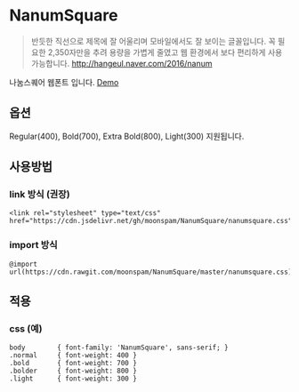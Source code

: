 # NanumSquare
> 반듯한 직선으로 제목에 잘 어울리며 모바일에서도 잘 보이는 글꼴입니다. 꼭 필요한 2,350자만을 추려 용량을 가볍게 줄였고 웹 환경에서 보다 편리하게 사용 가능합니다. http://hangeul.naver.com/2016/nanum

나눔스퀘어 웹폰트 입니다.
[Demo](https://htmlpreview.github.io/?https://github.com/moonspam/NanumSquare/blob/master/index.html)

## 옵션
Regular(400), Bold(700), Extra Bold(800), Light(300) 지원됩니다.

## 사용방법

### link 방식 (권장)
	<link rel="stylesheet" type="text/css" href="https://cdn.jsdelivr.net/gh/moonspam/NanumSquare/nanumsquare.css">

### import 방식
	@import url(https://cdn.rawgit.com/moonspam/NanumSquare/master/nanumsquare.css);

## 적용
### css (예)
	body		{ font-family: 'NanumSquare', sans-serif; }
	.normal		{ font-weight: 400 }
	.bold		{ font-weight: 700 }
	.bolder		{ font-weight: 800 }
	.light		{ font-weight: 300 }
